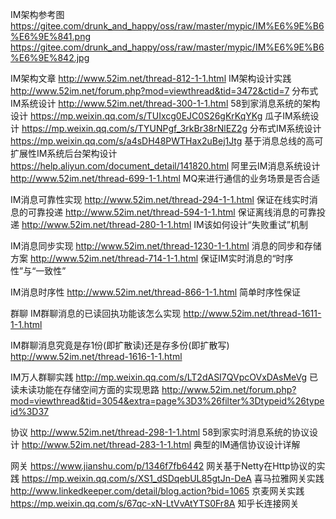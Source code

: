IM架构参考图
https://gitee.com/drunk_and_happy/oss/raw/master/mypic/IM%E6%9E%B6%E6%9E%841.png
https://gitee.com/drunk_and_happy/oss/raw/master/mypic/IM%E6%9E%B6%E6%9E%842.jpg

IM架构文章
http://www.52im.net/thread-812-1-1.html  IM架构设计实践
http://www.52im.net/forum.php?mod=viewthread&tid=3472&ctid=7 分布式IM系统设计
http://www.52im.net/thread-300-1-1.html 58到家消息系统的架构设计
https://mp.weixin.qq.com/s/TUIxcg0EJC0S26gKrKqYKg 瓜子IM系统设计
https://mp.weixin.qq.com/s/TYUNPgf_3rkBr38rNlEZ2g 分布式IM系统设计
https://mp.weixin.qq.com/s/a4sDH48PWTHax2uBej1Jtg 基于消息总线的高可扩展性IM系统后台架构设计
https://help.aliyun.com/document_detail/141820.html 阿里云IM消息系统设计
http://www.52im.net/thread-699-1-1.html MQ来进行通信的业务场景是否合适

IM消息可靠性实现
http://www.52im.net/thread-294-1-1.html 保证在线实时消息的可靠投递
http://www.52im.net/thread-594-1-1.html 保证离线消息的可靠投递
http://www.52im.net/thread-280-1-1.html IM该如何设计“失败重试”机制

IM消息同步实现
http://www.52im.net/thread-1230-1-1.html  消息的同步和存储方案
http://www.52im.net/thread-714-1-1.html  保证IM实时消息的“时序性”与“一致性”

IM消息时序性
http://www.52im.net/thread-866-1-1.html 简单时序性保证

群聊
IM群聊消息的已读回执功能该怎么实现
http://www.52im.net/thread-1611-1-1.html

IM群聊消息究竟是存1份(即扩散读)还是存多份(即扩散写)
http://www.52im.net/thread-1616-1-1.html

IM万人群聊实践
http://mp.weixin.qq.com/s/LT2dASI7QVpcOVxDAsMeVg
已读未读功能在存储空间方面的实现思路
http://www.52im.net/forum.php?mod=viewthread&tid=3054&extra=page%3D3%26filter%3Dtypeid%26typeid%3D37

协议
http://www.52im.net/thread-298-1-1.html 58到家实时消息系统的协议设计
http://www.52im.net/thread-283-1-1.html 典型的IM通信协议设计详解

网关
https://www.jianshu.com/p/1346f7fb6442 网关基于Netty在Http协议的实践
https://mp.weixin.qq.com/s/XS1_dSDqebUL85gtJn-DeA 喜马拉雅网关实践
http://www.linkedkeeper.com/detail/blog.action?bid=1065  京麦网关实践
https://mp.weixin.qq.com/s/67qc-xN-LtVvAtYTS0Fr8A 知乎长连接网关